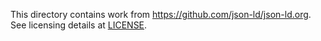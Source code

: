 This directory contains work from https://github.com/json-ld/json-ld.org. See licensing details at [LICENSE](./LICENSE).